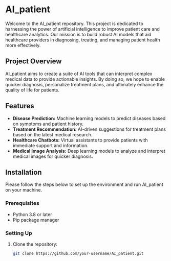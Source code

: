 # AI_patient

Welcome to the AI_patient repository. This project is dedicated to harnessing the power of artificial intelligence to improve patient care and healthcare analytics. Our mission is to build robust AI models that aid healthcare providers in diagnosing, treating, and managing patient health more effectively.

## Project Overview

AI_patient aims to create a suite of AI tools that can interpret complex medical data to provide actionable insights. By doing so, we hope to enable quicker diagnosis, personalize treatment plans, and ultimately enhance the quality of life for patients.

## Features

- **Disease Prediction:** Machine learning models to predict diseases based on symptoms and patient history.
- **Treatment Recommendation:** AI-driven suggestions for treatment plans based on the latest medical research.
- **Healthcare Chatbots:** Virtual assistants to provide patients with immediate support and information.
- **Medical Image Analysis:** Deep learning models to analyze and interpret medical images for quicker diagnosis.

## Installation

Please follow the steps below to set up the environment and run AI_patient on your machine.

### Prerequisites

- Python 3.8 or later
- Pip package manager

### Setting Up

1. Clone the repository:
   ```bash
   git clone https://github.com/your-username/AI_patient.git
